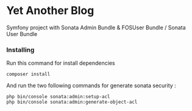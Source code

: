 Yet Another Blog
========================

Symfony project with Sonata Admin Bundle & FOSUser Bundle / Sonata User Bundle

### Installing

Run this command for install dependencies

```
composer install
```

And run the two following commands for generate sonata security :

```
php bin/console sonata:admin:setup-acl
php bin/console sonata:admin:generate-object-acl
```